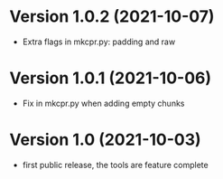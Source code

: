 # Version 1.0.2 (2021-10-07)

 - Extra flags in mkcpr.py: padding and raw

# Version 1.0.1 (2021-10-06)

 - Fix in mkcpr.py when adding empty chunks

# Version 1.0 (2021-10-03)

 - first public release, the tools are feature complete

